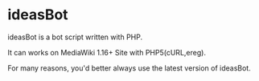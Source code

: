 ideasBot
========

 ideasBot is a bot script written with PHP.
 
 It can works on MediaWiki 1.16+ Site with PHP5(cURL,ereg).
 
 For many reasons, you'd better always use the latest version of ideasBot.
